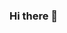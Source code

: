 ### Hi there 👋

<!--
**nakayan5/nakayan5** is a ✨ _special_ ✨ repository because its `README.md` (this file) appears on your GitHub profile.

Here are some ideas to get you started:

- 🔭 I’m currently working on ATTIVITA inc.
- 🌱 I’m currently learning ... Golang
- 👯 I’m looking to collaborate on ... 
- 🤔 I’m looking for help with ...
- 💬 Ask me about ... React, Typescript
- 📫 How to reach me: ... tomoya.progress@gmail.com
- 😄 Pronouns: ... He/His
- ⚡ Fun fact: ...
-->
